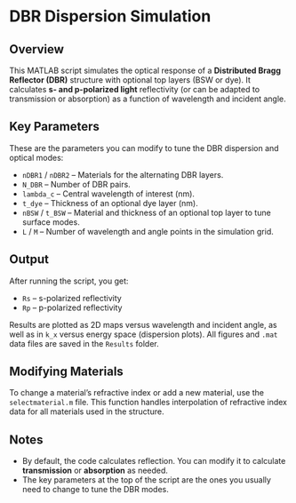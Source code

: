 # DBR Dispersion Simulation

## Overview
This MATLAB script simulates the optical response of a **Distributed Bragg Reflector (DBR)** structure with optional top layers (BSW or dye). It calculates **s- and p-polarized light** reflectivity (or can be adapted to transmission or absorption) as a function of wavelength and incident angle.

## Key Parameters
These are the parameters you can modify to tune the DBR dispersion and optical modes:

- `nDBR1` / `nDBR2` – Materials for the alternating DBR layers.  
- `N_DBR` – Number of DBR pairs.  
- `lambda_c` – Central wavelength of interest (nm).  
- `t_dye` – Thickness of an optional dye layer (nm).  
- `nBSW` / `t_BSW` – Material and thickness of an optional top layer to tune surface modes.  
- `L` / `M` – Number of wavelength and angle points in the simulation grid.

## Output
After running the script, you get:

- `Rs` – s-polarized reflectivity  
- `Rp` – p-polarized reflectivity  

Results are plotted as 2D maps versus wavelength and incident angle, as well as in `k_x` versus energy space (dispersion plots). All figures and `.mat` data files are saved in the `Results` folder.

## Modifying Materials
To change a material’s refractive index or add a new material, use the `selectmaterial.m` file. This function handles interpolation of refractive index data for all materials used in the structure.

## Notes
- By default, the code calculates reflection. You can modify it to calculate **transmission** or **absorption** as needed.  
- The key parameters at the top of the script are the ones you usually need to change to tune the DBR modes.
